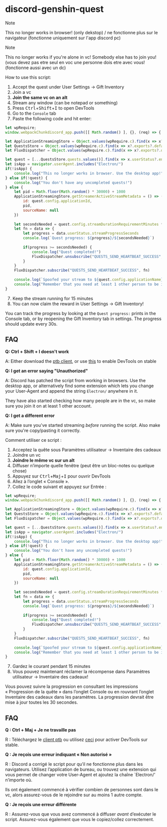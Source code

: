 # discord-genshin-quest
> [!NOTE]
> This no longer works in browser! (only dekstop) / ne fonctionne plus sur le navigateur (fonctionne uniquement sur l'app discord pc)

> [!NOTE]
> This no longer works if you're alone in vc! Somebody else has to join you! (vous devez pas etre seul en voc une personne dois etre avec vous! (fonctionne aussi avec un dc)
>
How to use this script:
1. Accept the quest under User Settings -> Gift Inventory
2. Join a vc
3. **Join the same vc on an alt**
4. Stream any window (can be notepad or something)
5. Press <kbd>Ctrl</kbd>+<kbd>Shift</kbd>+<kbd>I</kbd> to open DevTools
6. Go to the `Console` tab
7. Paste the following code and hit enter:
```js
let wpRequire;
window.webpackChunkdiscord_app.push([[ Math.random() ], {}, (req) => { wpRequire = req; }]);

let ApplicationStreamingStore = Object.values(wpRequire.c).find(x => x?.exports?.default?.getStreamerActiveStreamMetadata).exports.default;
let QuestsStore = Object.values(wpRequire.c).find(x => x?.exports?.default?.getQuest).exports.default;
let FluxDispatcher = Object.values(wpRequire.c).find(x => x?.exports?.default?.flushWaitQueue).exports.default;

let quest = [...QuestsStore.quests.values()].find(x => x.userStatus?.enrolledAt && !x.userStatus?.completedAt && new Date(x.config.expiresAt).getTime() > Date.now())
let isApp = navigator.userAgent.includes("Electron/")
if(!isApp) {
	console.log("This no longer works in browser. Use the desktop app!")
} else if(!quest) {
	console.log("You don't have any uncompleted quests!")
} else {
	let pid = Math.floor(Math.random() * 30000) + 1000
	ApplicationStreamingStore.getStreamerActiveStreamMetadata = () => ({
		id: quest.config.applicationId,
		pid,
		sourceName: null
	})
	
	let secondsNeeded = quest.config.streamDurationRequirementMinutes * 60
	let fn = data => {
		let progress = data.userStatus.streamProgressSeconds
		console.log(`Quest progress: ${progress}/${secondsNeeded}`)
		
		if(progress >= secondsNeeded) {
			console.log("Quest completed!")
			FluxDispatcher.unsubscribe("QUESTS_SEND_HEARTBEAT_SUCCESS", fn)
		}
	}
	FluxDispatcher.subscribe("QUESTS_SEND_HEARTBEAT_SUCCESS", fn)
	
	console.log(`Spoofed your stream to ${quest.config.applicationName}. Stay in vc for ${Math.ceil(quest.config.streamDurationRequirementMinutes - (quest.userStatus?.streamProgressSeconds ?? 0) / 60)} more minutes.`)
	console.log("Remember that you need at least 1 other person to be in the vc!")
}
```
7. Keep the stream running for 15 minutes
8. You can now claim the reward in User Settings -> Gift Inventory!

You can track the progress by looking at the `Quest progress:` prints in the Console tab, or by reopening the Gift Inventory tab in settings. The progress should update every 30s.

## FAQ

**Q: Ctrl + Shift + I doesn't work**

A: Either download the [ptb client](https://discord.com/api/downloads/distributions/app/installers/latest?channel=ptb&platform=win&arch=x64), or use [this](https://www.reddit.com/r/discordapp/comments/sc61n3/comment/hu4fw5x/) to enable DevTools on stable


**Q: I get an error saying "Unauthorized"**

A: Discord has patched the script from working in browsers. Use the desktop app, or alternatively find some extension which lets you change your User-Agent and append the string `Electron/` anywhere in it.

They have also started checking how many people are in the vc, so make sure you join it on at least 1 other account.


**Q: I get a different error**

A: Make sure you've started streaming *before* running the script. Also make sure you're copy/pasting it correctly.

Comment utiliser ce script :
1. Acceptez la quête sous Paramètres utilisateur -> Inventaire des cadeaux
2. Joindre un vc
3. **Joindre le même vc sur un alt**
4. Diffuser n’importe quelle fenêtre (peut être un bloc-notes ou quelque chose)
5. Appuyez sur <kbd>Ctrl</kbd>+<kbd>Maj</kbd>+<kbd>I</kbd> pour ouvrir DevTools
6. Allez à l’onglet « Console ».
7. Collez le code suivant et appuyez sur Entrée :
```js
let wpRequire;
window.webpackChunkdiscord_app.push([[ Math.random() ], {}, (req) => { wpRequire = req; }]);

let ApplicationStreamingStore = Object.values(wpRequire.c).find(x => x?.exports?.default?.getStreamerActiveStreamMetadata).exports.default;
let QuestsStore = Object.values(wpRequire.c).find(x => x?.exports?.default?.getQuest).exports.default;
let FluxDispatcher = Object.values(wpRequire.c).find(x => x?.exports?.default?.flushWaitQueue).exports.default;

let quest = [...QuestsStore.quests.values()].find(x => x.userStatus?.enrolledAt && !x.userStatus?.completedAt && new Date(x.config.expiresAt).getTime() > Date.now())
let isApp = navigator.userAgent.includes("Electron/")
if(!isApp) {
	console.log("This no longer works in browser. Use the desktop app!")
} else if(!quest) {
	console.log("You don't have any uncompleted quests!")
} else {
	let pid = Math.floor(Math.random() * 30000) + 1000
	ApplicationStreamingStore.getStreamerActiveStreamMetadata = () => ({
		id: quest.config.applicationId,
		pid,
		sourceName: null
	})
	
	let secondsNeeded = quest.config.streamDurationRequirementMinutes * 60
	let fn = data => {
		let progress = data.userStatus.streamProgressSeconds
		console.log(`Quest progress: ${progress}/${secondsNeeded}`)
		
		if(progress >= secondsNeeded) {
			console.log("Quest completed!")
			FluxDispatcher.unsubscribe("QUESTS_SEND_HEARTBEAT_SUCCESS", fn)
		}
	}
	FluxDispatcher.subscribe("QUESTS_SEND_HEARTBEAT_SUCCESS", fn)
	
	console.log(`Spoofed your stream to ${quest.config.applicationName}. Stay in vc for ${Math.ceil(quest.config.streamDurationRequirementMinutes - (quest.userStatus?.streamProgressSeconds ?? 0) / 60)} more minutes.`)
	console.log("Remember that you need at least 1 other person to be in the vc!")
}
```
7. Gardez le courant pendant 15 minutes
8. Vous pouvez maintenant réclamer la récompense dans Paramètres utilisateur -> Inventaire des cadeaux!

Vous pouvez suivre la progression en consultant les impressions « Progression de la quête » dans l’onglet Console ou en rouvrant l’onglet Inventaire des cadeaux dans les paramètres. La progression devrait être mise à jour toutes les 30 secondes.

## FAQ

**Q : Ctrl + Maj + Je ne travaille pas**

R : Téléchargez le [client ptb](https://discord.com/api/downloads/distributions/app/installers/latest?channel=ptb&platform=win&arch=x64) ou utilisez [ceci](https://www.reddit.com/r/discordapp/comments/sc61n3/comment/hu4fw5x/) pour activer DevTools sur stable.


**Q : Je reçois une erreur indiquant « Non autorisé »**

R : Discord a corrigé le script pour qu’il ne fonctionne plus dans les navigateurs. Utilisez l’application de bureau, ou trouvez une extension qui vous permet de changer votre User-Agent et ajoutez la chaîne `Electron/' n’importe où.

Ils ont également commencé à vérifier combien de personnes sont dans le vc, alors assurez-vous de le rejoindre sur au moins 1 autre compte.


**Q : Je reçois une erreur différente**

R : Assurez-vous que vous avez commencé à diffuser *avant* d’exécuter le script. Assurez-vous également que vous le copiez/collez correctement.
